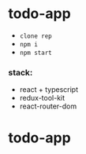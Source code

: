 # todo-app

- `clone rep`
- `npm i`
- `npm start`


### stack: 
- react + typescript
- redux-tool-kit
- react-router-dom

# todo-app
